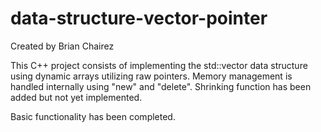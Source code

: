 # data-structure-vector-pointer

Created by Brian Chairez

This C++ project consists of implementing the std::vector data structure using dynamic arrays utilizing raw pointers.
Memory management is handled internally using "new" and "delete". Shrinking function has been added but not yet implemented.

Basic functionality has been completed.

